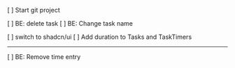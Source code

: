 [ ] Start git project

[ ] BE: delete task
[ ] BE: Change task name

[ ] switch to shadcn/ui
[ ] Add duration to Tasks and TaskTimers

---

[ ] BE: Remove time entry
